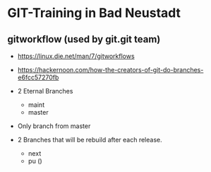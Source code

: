 # GIT-Training in Bad Neustadt 

## gitworkflow (used by git.git team) 

  * https://linux.die.net/man/7/gitworkflows
  * https://hackernoon.com/how-the-creators-of-git-do-branches-e6fcc57270fb

  * 2 Eternal Branches 
    - maint
    - master
  
  * Only branch from master 
  
  * 2 Branches that will be rebuild after each release. 
    * next
    * pu ()

